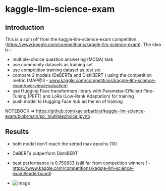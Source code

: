 # kaggle-llm-science-exam

## Introduction
This is a spin off from the kaggle-llm-science-exam competition (https://www.kaggle.com/competitions/kaggle-llm-science-exam).
The idea is :
* multiple-choice question answering (MCQA) task
* use community datasets as training set
* use competition training dataset as test set
* compare 2 models (DeBERTa and DistilBERT ) using the competition metric (MAP@3 - www.kaggle.com/competitions/kaggle-llm-science-exam/overview/evaluation)
* use Hugging Face transformers library with Parameter-Efficient Fine-Tuning (PEFT) and LoRa (Low-Rank Adaptation) for training
* push model to Hugging Face hub ad the en of training

NOTEBOOK => https://github.com/xavierbarbier/kaggle-llm-science-exam/blob/main/sci_mutliplechoice.ipynb

## Results
* both model don't reach the setted max epochs (10)
* DeBERTa outperform DistilBERT
* best performance is 0.750833 (still far from competition winners ! - https://www.kaggle.com/competitions/kaggle-llm-science-exam/leaderboard)

* ![image](https://github.com/xavierbarbier/kaggle-llm-science-exam/assets/51788432/97afbb77-2002-4342-bfd7-8cdaf0d96caf)

